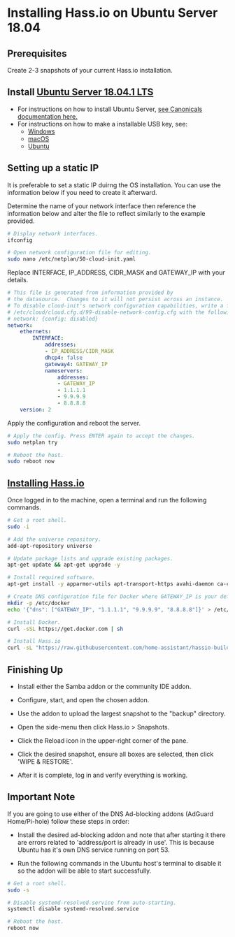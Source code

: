 # Installing Hass.io on Ubuntu Server 18.04

## Prerequisites

Create 2-3 snapshots of your current Hass.io installation.

## Install [Ubuntu Server 18.04.1 LTS](https://www.ubuntu.com/download/server)

* For instructions on how to install Ubuntu Server, [see Canonicals documentation here.](https://tutorials.ubuntu.com/tutorial/tutorial-install-ubuntu-server#0)
* For instructions on how to make a installable USB key, see:
  * [Windows](https://tutorials.ubuntu.com/tutorial/tutorial-create-a-usb-stick-on-windows#0)
  * [macOS](https://tutorials.ubuntu.com/tutorial/tutorial-create-a-usb-stick-on-macos#0)
  * [Ubuntu](https://tutorials.ubuntu.com/tutorial/tutorial-create-a-usb-stick-on-ubuntu#0)


## Setting up a static IP

It is preferable to set a static IP duirng the OS installation. You can use the information below if you need to create it afterward. 

Determine the name of your network interface then reference the information below and alter the file to reflect similarly to the example provided.

```bash
# Display network interfaces.
ifconfig

# Open network configuration file for editing.
sudo nano /etc/netplan/50-cloud-init.yaml
```

Replace INTERFACE, IP_ADDRESS, CIDR_MASK and GATEWAY_IP with your details.

```yaml
# This file is generated from information provided by
# the datasource.  Changes to it will not persist across an instance.
# To disable cloud-init's network configuration capabilities, write a file
# /etc/cloud/cloud.cfg.d/99-disable-network-config.cfg with the following:
# network: {config: disabled}
network:
    ethernets:
        INTERFACE:
            addresses:
            - IP_ADDRESS/CIDR_MASK
            dhcp4: false
            gateway4: GATEWAY_IP
            nameservers:
                addresses:
                - GATEWAY_IP
                - 1.1.1.1
                - 9.9.9.9
                - 8.8.8.8
    version: 2

```

Apply the configuration and reboot the server.

```bash
# Apply the config. Press ENTER again to accept the changes.
sudo netplan try

# Reboot the host.
sudo reboot now
```

## [Installing Hass.io](https://www.home-assistant.io/hassio/installation/#alternative-install-on-generic-linux-server)

Once logged in to the machine, open a terminal and run the following commands.

```bash
# Get a root shell.
sudo -i

# Add the universe repository.
add-apt-repository universe

# Update package lists and upgrade existing packages.
apt-get update && apt-get upgrade -y

# Install required software.
apt-get install -y apparmor-utils apt-transport-https avahi-daemon ca-certificates curl dbus jq network-manager socat software-properties-common

# Create DNS configuration file for Docker where GATEWAY_IP is your default gateway.
mkdir -p /etc/docker
echo '{"dns": ["GATEWAY_IP", "1.1.1.1", "9.9.9.9", "8.8.8.8"]}' > /etc/docker/daemon.json

# Install Docker.
curl -sSL https://get.docker.com | sh

# Install Hass.io
curl -sL "https://raw.githubusercontent.com/home-assistant/hassio-build/master/install/hassio_install" | bash -s
```

## Finishing Up

* Install either the Samba addon or the community IDE addon.

* Configure, start, and open the chosen addon.

* Use the addon to upload the largest snapshot to the "backup" directory.

* Open the side-menu then click Hass.io > Snapshots.

* Click the Reload icon in the upper-right corner of the pane.

* Click the desired snapshot, ensure all boxes are selected, then click 'WIPE & RESTORE'.

* After it is complete, log in and verify everything is working.

## Important Note

If you are going to use either of the DNS Ad-blocking addons (AdGuard Home/Pi-hole) follow these steps in order:

* Install the desired ad-blocking addon and note that after starting it there are errors related to 'address/port is already in use'. This is because Ubuntu has it's own DNS service running on port 53.

* Run the following commands in the Ubuntu host's terminal to disable it so the addon will be able to start successfully.

```bash
# Get a root shell.
sudo -s

# Disable systemd-resolved.service from auto-starting.
systemctl disable systemd-resolved.service

# Reboot the host.
reboot now
```